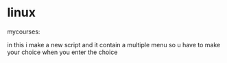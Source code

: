 linux
====================
mycourses:


in this i make a new script and it contain a multiple menu so u have to make
your choice when you enter the choice
